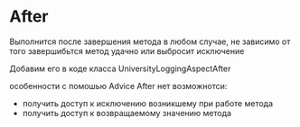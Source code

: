 # After

Выполнится после завершения метода в любом случае, не зависимо от того завершибьтся метод удачно или выбросит исключение

Добавим его в коде класса UniversityLoggingAspectAfter

особенности
с помошью Advice After нет возможнотси:
- получить доступ к исключению возникшему при работе метода
- получить доступ к возвращаемому значению метода
